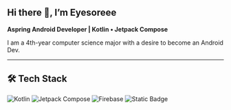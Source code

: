 ## Hi there 👋, I’m Eyesoreee

**Aspring Android Developer | Kotlin • Jetpack Compose**

I am a 4th-year computer science major with a desire to become an Android Dev.

---

## 🛠 Tech Stack

![Kotlin](https://img.shields.io/badge/Kotlin-Android-orange?logo=kotlin)
![Jetpack Compose](https://img.shields.io/badge/Jetpack_Compose-UI-green?logo=android)
![Firebase](https://img.shields.io/badge/Backend-Firebase-orange?logo=firebase)
![Static Badge](https://img.shields.io/badge/ROOM-DATABASE-blue?logo=sqlite)
